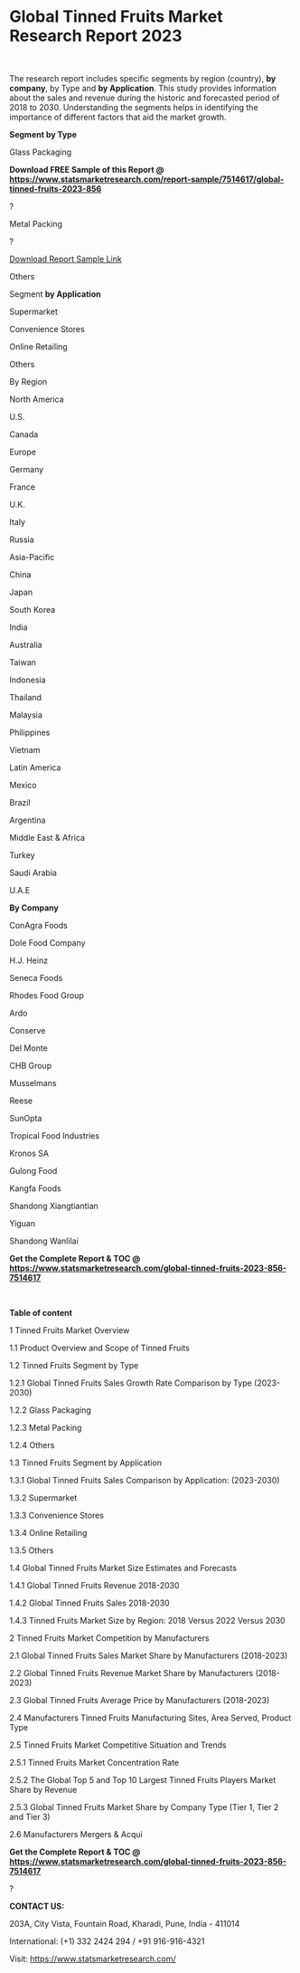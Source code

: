 <h1>Global Tinned Fruits Market Research Report 2023</h1><br/><p>The research report includes specific segments by region (country), <strong>by company</strong>, by Type and <strong>by Application</strong>. This study provides information about the sales and revenue during the historic and forecasted period of 2018 to 2030. Understanding the segments helps in identifying the importance of different factors that aid the market growth.</p>
 
 
 
 <p><strong>Segment by Type</strong></p>
 
 
 
 <p>Glass Packaging</p>
 
 
 
 <div><b>Download FREE Sample of this Report @ <a href="https://www.statsmarketresearch.com/download-free-sample/7514617/global-tinned-fruits-2023-856">https://www.statsmarketresearch.com/report-sample/7514617/global-tinned-fruits-2023-856</a></b></div>
 
 
 
 <p>? </p>
 
 
 
 <p>Metal Packing</p>
 
 
 
 <p>? </p>
 
 
 
 <p><a href="https://www.statsmarketresearch.com/download-free-sample/7514617/global-tinned-fruits-2023-856">Download Report Sample Link</a></p>
 
 
 
 <p>Others</p>
 
 
 
 <p>Segment <strong>by Application</strong></p>
 
 
 
 <p>Supermarket</p>
 
 
 
 <p>Convenience Stores</p>
 
 
 
 <p>Online Retailing</p>
 
 
 
 <p>Others</p>
 
 
 
 <p>By Region</p>
 
 
 
 <p>North America</p>
 
 
 
 <p>U.S.</p>
 
 
 
 <p>Canada</p>
 
 
 
 <p>Europe</p>
 
 
 
 <p>Germany</p>
 
 
 
 <p>France</p>
 
 
 
 <p>U.K.</p>
 
 
 
 <p>Italy</p>
 
 
 
 <p>Russia</p>
 
 
 
 <p>Asia-Pacific</p>
 
 
 
 <p>China</p>
 
 
 
 <p>Japan</p>
 
 
 
 <p>South Korea</p>
 
 
 
 <p>India</p>
 
 
 
 <p>Australia</p>
 
 
 
 <p>Taiwan</p>
 
 
 
 <p>Indonesia</p>
 
 
 
 <p>Thailand</p>
 
 
 
 <p>Malaysia</p>
 
 
 
 <p>Philippines</p>
 
 
 
 <p>Vietnam</p>
 
 
 
 <p>Latin America</p>
 
 
 
 <p>Mexico</p>
 
 
 
 <p>Brazil</p>
 
 
 
 <p>Argentina</p>
 
 
 
 <p>Middle East & Africa</p>
 
 
 
 <p>Turkey</p>
 
 
 
 <p>Saudi Arabia</p>
 
 
 
 <p>U.A.E</p>
 
 
 
 <p><strong>By Company</strong></p>
 
 
 
 <p>ConAgra Foods</p>
 
 
 
 <p>Dole Food Company</p>
 
 
 
 <p>H.J. Heinz</p>
 
 
 
 <p>Seneca Foods</p>
 
 
 
 <p>Rhodes Food Group</p>
 
 
 
 <p>Ardo</p>
 
 
 
 <p>Conserve</p>
 
 
 
 <p>Del Monte</p>
 
 
 
 <p>CHB Group</p>
 
 
 
 <p>Musselmans</p>
 
 
 
 <p>Reese</p>
 
 
 
 <p>SunOpta</p>
 
 
 
 <p>Tropical Food Industries</p>
 
 
 
 <p>Kronos SA</p>
 
 
 
 <p>Gulong Food</p>
 
 
 
 <p>Kangfa Foods</p>
 
 
 
 <p>Shandong Xiangtiantian</p>
 
 
 
 <p>Yiguan</p>
 
 
 
 <p>Shandong Wanlilai</p>
 
 
 
 <div><b>Get the Complete Report & TOC @ <a href="https://www.statsmarketresearch.com/global-tinned-fruits-2023-856-7514617">https://www.statsmarketresearch.com/global-tinned-fruits-2023-856-7514617</a></b></div>
 
 
 
 <p><br />
 
 <b>Table of content</b></p>
 
 
 
 <p>1 Tinned Fruits Market Overview<br />
 
 1.1 Product Overview and Scope of Tinned Fruits<br />
 
 1.2 Tinned Fruits Segment by Type<br />
 
 1.2.1 Global Tinned Fruits Sales Growth Rate Comparison by Type (2023-2030)<br />
 
 1.2.2 Glass Packaging<br />
 
 1.2.3 Metal Packing<br />
 
 1.2.4 Others<br />
 
 1.3 Tinned Fruits Segment by Application<br />
 
 1.3.1 Global Tinned Fruits Sales Comparison by Application: (2023-2030)<br />
 
 1.3.2 Supermarket<br />
 
 1.3.3 Convenience Stores<br />
 
 1.3.4 Online Retailing<br />
 
 1.3.5 Others<br />
 
 1.4 Global Tinned Fruits Market Size Estimates and Forecasts<br />
 
 1.4.1 Global Tinned Fruits Revenue 2018-2030<br />
 
 1.4.2 Global Tinned Fruits Sales 2018-2030<br />
 
 1.4.3 Tinned Fruits Market Size by Region: 2018 Versus 2022 Versus 2030<br />
 
 2 Tinned Fruits Market Competition by Manufacturers<br />
 
 2.1 Global Tinned Fruits Sales Market Share by Manufacturers (2018-2023)<br />
 
 2.2 Global Tinned Fruits Revenue Market Share by Manufacturers (2018-2023)<br />
 
 2.3 Global Tinned Fruits Average Price by Manufacturers (2018-2023)<br />
 
 2.4 Manufacturers Tinned Fruits Manufacturing Sites, Area Served, Product Type<br />
 
 2.5 Tinned Fruits Market Competitive Situation and Trends<br />
 
 2.5.1 Tinned Fruits Market Concentration Rate<br />
 
 2.5.2 The Global Top 5 and Top 10 Largest Tinned Fruits Players Market Share by Revenue<br />
 
 2.5.3 Global Tinned Fruits Market Share by Company Type (Tier 1, Tier 2 and Tier 3)<br />
 
 2.6 Manufacturers Mergers & Acqui</p>
 
 
 
 <div><b>Get the Complete Report & TOC @ <a href="https://www.statsmarketresearch.com/global-tinned-fruits-2023-856-7514617">https://www.statsmarketresearch.com/global-tinned-fruits-2023-856-7514617</a></b></div>
 
 
 
 <p>? </p>
 
 
 
 <p><b>CONTACT US:</b><br />
 
 203A, City Vista, Fountain Road, Kharadi, Pune, India - 411014<br />
 
 International: (+1) 332 2424 294 / +91 916-916-4321<br />
 
 Visit: <a href="https://www.statsmarketresearch.com/">https://www.statsmarketresearch.com/</a></p>